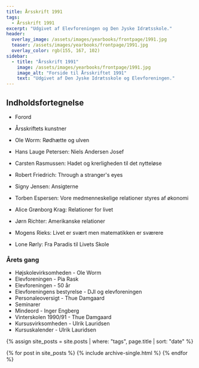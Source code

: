 ```yaml
---
title: Årsskrift 1991
tags:
  - Årsskrift 1991
excerpt: "Udgivet af Elevforeningen og Den Jyske Idrætsskole."
header:
  overlay_image: /assets/images/yearbooks/frontpage/1991.jpg
  teaser: /assets/images/yearbooks/frontpage/1991.jpg
  overlay_color: rgb(155, 167, 102)
sidebar:
  - title: "Årsskrift 1991"
    image: /assets/images/yearbooks/frontpage/1991.jpg
    image_alt: "Forside til Årsskriftet 1991"
    text: "Udgivet af Den Jyske Idrætsskole og Elevforeningen."
---
```


## Indholdsfortegnelse

- Forord
- Årsskriftets kunstner

- Ole Worm: Rødhætte og ulven
- Hans Lauge Petersen: Niels Andersen Josef
- Carsten Rasmussen: Hadet og krerligheden til det nytteløse
- Robert Friedrich: Through a stranger's eyes
- Signy Jensen: Ansigterne
- Torben Espersen: Vore medmenneskelige relationer styres af økonomi
- Alice Grønborg Krag: Relationer for livet
- Jørn Richter: Amerikanske relationer
- Mogens Rieks: Livet er svært men matematikken er sværere
- Lone Rørly: Fra Paradis til Livets Skole

### Årets gang

- Højskolevirksomheden - Ole Worm
- Elevforeningen -  Pia Rask
- Elevforeningen - 50 år
- Elevforeningens bestyrelse - DJI og elevforeningen
- Personaleoversigt - Thue Damgaard
- Seminarer
- Mindeord - Inger Engberg
- Vinterskolen 1990/91 - Thue Damgaard
- Kursusvirksomheden - Ulrik Lauridsen
- Kursuskalender - Ulrik Lauridsen

{% assign site_posts = site.posts | where: "tags", page.title | sort: "date" %}

<div class="grid__wrapper">
  {% for post in site_posts %}
    {% include archive-single.html %}
  {% endfor %}
</div>
